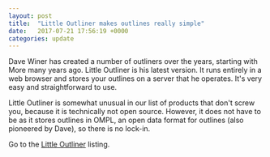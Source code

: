 ```yaml
---
layout: post
title:  "Little Outliner makes outlines really simple"
date:   2017-07-21 17:56:19 +0000
categories: update
---
```


Dave Winer has created a number of outliners over the years, starting with More many years ago.
Little Outliner is his latest version. It runs entirely in a web browser and stores
your outlines on a server that he operates. It's very easy and straightforward to use.

Little Outliner is somewhat unusual in our list of products that don't screw you,
because it is technically not open source. However, it does not have to be
as it stores outlines in OMPL, an open data format for outlines (also pioneered by
Dave), so there is no lock-in.

Go to the <a href="/products/#Little Outliner">Little Outliner</a> listing.

